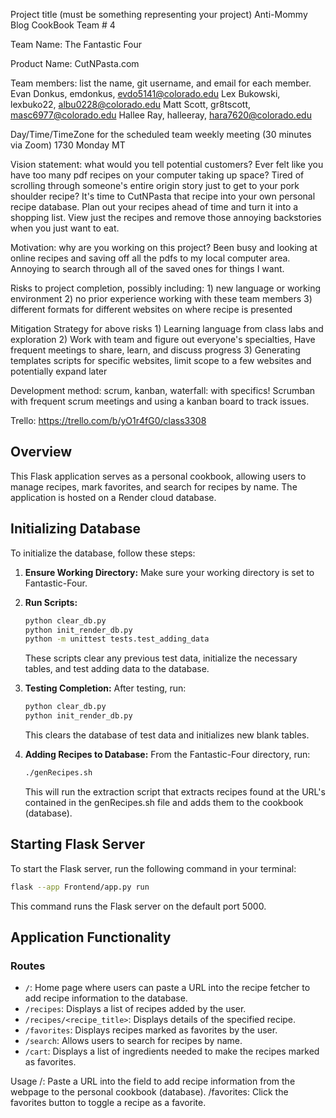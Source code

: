 Project title (must be something representing your project)
    Anti-Mommy Blog CookBook
Team # 4

Team Name: 
  The Fantastic Four

Product Name:
  CutNPasta.com
  
Team members: list the name, git username, and email for each member.
   Evan Donkus,    emdonkus,   evdo5141@colorado.edu
   Lex Bukowski,   lexbuko22,  albu0228@colorado.edu 
   Matt Scott,     gr8tscott,  masc6977@colorado.edu
   Hallee Ray,     halleeray,  hara7620@colorado.edu

Day/Time/TimeZone for the scheduled team weekly meeting (30 minutes via Zoom)
   1730 Monday MT

Vision statement: what would you tell potential customers?
    Ever felt like you have too many pdf recipes on your computer taking up space? Tired of scrolling through someone's entire origin story just to get to your pork shoulder recipe? It's time to CutNPasta that recipe into your own personal recipe database. Plan out your recipes ahead of time and turn it into a shopping list. View just the recipes and remove those annoying backstories when you just want to eat.

Motivation: why are you working on this project?
    Been busy and looking at online recipes and saving off all the pdfs to my local computer area. Annoying to search through all of the saved ones for things I want.
    
Risks to project completion, possibly including:
    1) new language or working environment
    2) no prior experience working with these team members
    3) different formats for different websites on where recipe is presented
    

Mitigation Strategy for above risks
    1) Learning language from class labs and exploration
    2) Work with team and figure out everyone's specialties, Have frequent meetings to share, learn, and discuss progress
    3) Generating templates scripts for specific websites, limit scope to a few websites and potentially expand later

Development method: scrum, kanban, waterfall: with specifics!
    Scrumban with frequent scrum meetings and using a kanban board to track issues.

Trello: 
    https://trello.com/b/yO1r4fG0/class3308


## Overview

This Flask application serves as a personal cookbook, allowing users to manage recipes, mark favorites, and search for recipes by name. The application is hosted on a Render cloud database.

## Initializing Database

To initialize the database, follow these steps:

1. **Ensure Working Directory:** Make sure your working directory is set to Fantastic-Four.
2. **Run Scripts:**
    ```bash
    python clear_db.py
    python init_render_db.py
    python -m unittest tests.test_adding_data
    ```
    These scripts clear any previous test data, initialize the necessary tables, and test adding data to the database.
3. **Testing Completion:**
    After testing, run:
    ```bash
    python clear_db.py
    python init_render_db.py
    ```
    This clears the database of test data and initializes new blank tables.

4. **Adding Recipes to Database:**
    From the Fantastic-Four directory, run:
    ```bash
    ./genRecipes.sh
    ```
    This will run the extraction script that extracts recipes found at the URL's contained in the genRecipes.sh file and adds them to the cookbook (database).

## Starting Flask Server

To start the Flask server, run the following command in your terminal:
```bash
flask --app Frontend/app.py run
```
This command runs the Flask server on the default port 5000.

## Application Functionality

### Routes

- `/`: Home page where users can paste a URL into the recipe fetcher to add recipe information to the database.
- `/recipes`: Displays a list of recipes added by the user.
- `/recipes/<recipe_title>`: Displays details of the specified recipe.
- `/favorites`: Displays recipes marked as favorites by the user.
- `/search`: Allows users to search for recipes by name.
- `/cart`: Displays a list of ingredients needed to make the recipes marked as favorites.







Usage
/: Paste a URL into the field to add recipe information from the webpage to the personal cookbook (database).
/favorites: Click the favorites button to toggle a recipe as a favorite.